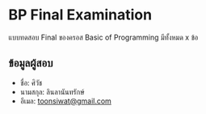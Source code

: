 # BP Final Examination

แบบทดสอบ Final ของครอส Basic of Programming มีทั้งหมด x ข้อ

## ข้อมูลผู้สอบ

- ชื่อ: ศิวัช
- นามสกุล: ลินลานันทรักษ์
- อีเมล: toonsiwat@gmail.com
